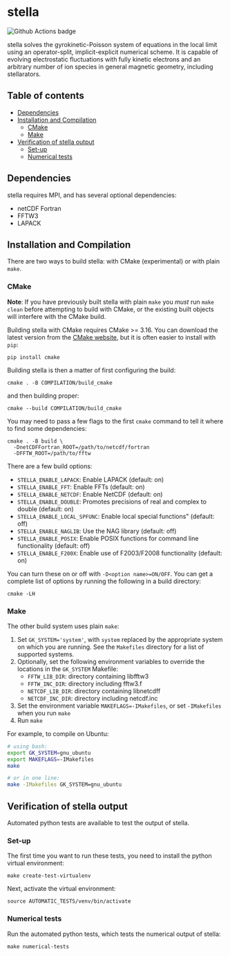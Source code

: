 # stella

![Github Actions badge](https://github.com/stellaGK/stella/actions/workflows/tests.yml/badge.svg)

stella solves the gyrokinetic-Poisson system of equations in the local limit
using an operator-split, implicit-explicit numerical scheme. It is capable of
evolving electrostatic fluctuations with fully kinetic electrons and an
arbitrary number of ion species in general magnetic geometry, including
stellarators.


## Table of contents
  * [Dependencies](#dependencies)
  * [Installation and Compilation](#installation-and-compilation)
    + [CMake](#cmake)
    + [Make](#make)
  * [Verification of stella output](#verification-of-stella-output)
    + [Set-up](#set-up)
    + [Numerical tests](#numerical-tests)


## Dependencies

stella requires MPI, and has several optional dependencies:

- netCDF Fortran
- FFTW3
- LAPACK



## Installation and Compilation

There are two ways to build stella: with CMake (experimental) or with
plain `make`.


### CMake

**Note**: If you have previously built stella with plain `make` you
_must_ run `make clean` before attempting to build with CMake, or the
existing built objects will interfere with the CMake build.

Building stella with CMake requires CMake >= 3.16. You can download
the latest version from the [CMake
website](https://cmake.org/download/), but it is often easier to
install with `pip`:

```
pip install cmake
```

Building stella is then a matter of first configuring the build:

```
cmake . -B COMPILATION/build_cmake
```

and then building proper:

```
cmake --build COMPILATION/build_cmake
```

You may need to pass a few flags to the first `cmake` command to tell
it where to find some dependencies:

```
cmake . -B build \
  -DnetCDFFortran_ROOT=/path/to/netcdf/fortran
  -DFFTW_ROOT=/path/to/fftw
```

There are a few build options:

- `STELLA_ENABLE_LAPACK`: Enable LAPACK (default: on)
- `STELLA_ENABLE_FFT`: Enable FFTs (default: on)
- `STELLA_ENABLE_NETCDF`: Enable NetCDF (default: on)
- `STELLA_ENABLE_DOUBLE`: Promotes precisions of real and complex to double
  (default: on)
- `STELLA_ENABLE_LOCAL_SPFUNC`: Enable local special functions" (default: off)
- `STELLA_ENABLE_NAGLIB`: Use the NAG library (default: off)
- `STELLA_ENABLE_POSIX`: Enable POSIX functions for command line functionality
  (default: off)
- `STELLA_ENABLE_F200X`: Enable use of F2003/F2008 functionality (default: on)

You can turn these on or off with `-D<option name>=ON/OFF`. You can
get a complete list of options by running the following in a build
directory:

```
cmake -LH
```


### Make

The other build system uses plain `make`:

1. Set `GK_SYSTEM='system'`, with `system` replaced by the appropriate system on
   which you are running. See the `Makefiles` directory for a list of supported
   systems.
2. Optionally, set the following environment variables to override the locations
   in the `GK_SYSTEM` Makefile:
   - `FFTW_LIB_DIR`: directory containing libfftw3
   - `FFTW_INC_DIR`: directory including fftw3.f
   - `NETCDF_LIB_DIR`: directory containing libnetcdff
   - `NETCDF_INC_DIR`: directory including netcdf.inc
4. Set the environment variable `MAKEFLAGS=-IMakefiles`, or set `-IMakefiles`
   when you run `make`
5. Run `make`

For example, to compile on Ubuntu:

```bash
# using bash:
export GK_SYSTEM=gnu_ubuntu
export MAKEFLAGS=-IMakefiles
make

# or in one line:
make -IMakefiles GK_SYSTEM=gnu_ubuntu
```


## Verification of stella output

Automated python tests are available to test the output of stella. 

### Set-up
The first time you want to run these tests, you need to install the python virtual environment:
```
make create-test-virtualenv
```
Next, activate the virtual environment:
```
source AUTOMATIC_TESTS/venv/bin/activate
```

### Numerical tests
Run the automated python tests, which tests the numerical output of stella:
```
make numerical-tests
```


